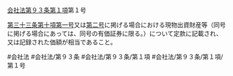 [会社法第９３条第１項](会社法＿＿＿＿第９３条第１項)第１号

[第三十三条第十項第一号](会社法＿＿＿＿第３３条第１０項第１号)又は[第二号](会社法＿＿＿＿第９３条第１項第２号)に掲げる場合における現物出資財産等（同号に掲げる場合にあっては、同号の有価証券に限る。）について定款に記載され、又は記録された価額が相当であること。


#会社法
#会社法/第９３条
#会社法/第９３条/第１項
#会社法/第９３条/第１項/第１号

